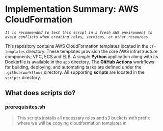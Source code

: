 # Implementation Summary: AWS CloudFormation
_`It is recommended to test this script in a fresh AWS environment to avoid conflicts when creating roles, services, or other resources`_

This repository contains AWS CloudFormation templates located in the `cf-templates` directory.
These templates provision the core AWS infrastructure components; VPC, ECS and ELB. A simple **Python** application along with its Dockerfile is available in the `app` directory. The **GitHub Actions** workflows for building, deploying, and automating tasks are defined under the `.github/workflows` directory. All supporting **scripts** are located in the `scripts` directory.

## What does scripts do?

### prerequisites.sh
> This scripts installs all necessary roles and s3 buckets with prefix where we will be copying cloudformation templates in